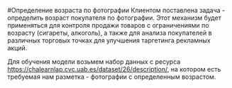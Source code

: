 #Определение возраста по фотографии
Клиентом поставлена задача - определить возраст покупателя по фотографии. Этот механизм будет применяться для контроля продажи товаров с ограничениями по возрасту (сигареты, алкоголь), а также для анализа покупателей в различных торговых точках для улучшения таргетинга рекламных акций.

Для обучения модели возьмем набор данных с ресурса https://chalearnlap.cvc.uab.es/dataset/26/description/, на котором есть требуемая нам разметка - фотографии с определенным возрастом.
